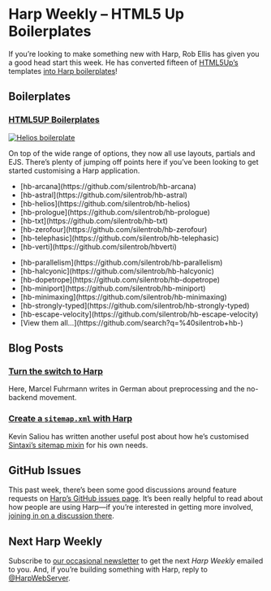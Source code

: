 # Harp Weekly – HTML5 Up Boilerplates

If you’re looking to make something new with Harp, Rob Ellis has given you a good head start this week. He has converted fifteen of [HTML5Up’s](http://html5up.net/) templates [into Harp boilerplates](https://github.com/search?q=%40silentrob+hb-)!

## Boilerplates

### [HTML5UP Boilerplates](https://github.com/search?q=%40silentrob+hb-)

[![Helios boilerplate](images/harp-weekly-helios.png)](https://github.com/search?q=%40silentrob+hb-)

On top of the wide range of options, they now all use layouts, partials and EJS. There’s plenty of jumping off points here if you’ve been looking to get started customising a Harp application.

<ul class="col-12 col-lg-6">
<li>[hb-arcana](https://github.com/silentrob/hb-arcana)</li>
<li>[hb-astral](https://github.com/silentrob/hb-astral)</li>
<li>[hb-helios](https://github.com/silentrob/hb-helios)</li>
<li>[hb-prologue](https://github.com/silentrob/hb-prologue)</li>
<li>[hb-txt](https://github.com/silentrob/hb-txt)</li>
<li>[hb-zerofour](https://github.com/silentrob/hb-zerofour)</li>
<li>[hb-telephasic](https://github.com/silentrob/hb-telephasic)</li>
<li>[hb-verti](https://github.com/silentrob/hbverti)</li>
</ul>
<ul class="col-12 col-lg-6">
<li>[hb-parallelism](https://github.com/silentrob/hb-parallelism)</li>
<li>[hb-halcyonic](https://github.com/silentrob/hb-halcyonic)</li>
<li>[hb-dopetrope](https://github.com/silentrob/hb-dopetrope)</li>
<li>[hb-miniport](https://github.com/silentrob/hb-miniport)</li>
<li>[hb-minimaxing](https://github.com/silentrob/hb-minimaxing)</li>
<li>[hb-strongly-typed](https://github.com/silentrob/hb-strongly-typed)</li>
<li>[hb-escape-velocity](https://github.com/silentrob/hb-escape-velocity)</li>
<li>[View them all…](https://github.com/search?q=%40silentrob+hb-)
</ul>

## Blog Posts

### [Turn the switch to Harp](https://techlux.de/blog/2013/10/28/turn-the-switch-to-harpjs/)

Here, Marcel Fuhrmann writes in German about preprocessing and the no-backend movement.

### [Create a `sitemap.xml` with Harp](http://kevin.saliou.name/posts/2013-10-28-harpjs-adding-a-sitemap.html)

Kevin Saliou has written another useful post about how he’s customised [Sintaxi’s sitemap mixin](https://gist.github.com/jorgepedret/7160052#comment-936698) for his own needs.

## GitHub Issues

This past week, there’s been some good discussions around feature requests on [Harp’s GitHub issues page](https://github.com/sintaxi/harp/issues). It’s been really helpful to read about how people are using Harp—if you’re interested in getting more involved, [joining in on a discussion there](https://github.com/sintaxi/harp/issues).

## Next Harp Weekly

Subscribe to [our occasional newsletter](http://harpjs.us7.list-manage1.com/subscribe?u=af92eba03471187c8aa0266e7&id=74381fea66) to get the next <cite>Harp Weekly</cite> emailed to you. And, if you’re building something with Harp, reply to [@HarpWebServer](https://twitter.com/harpwebserver).
